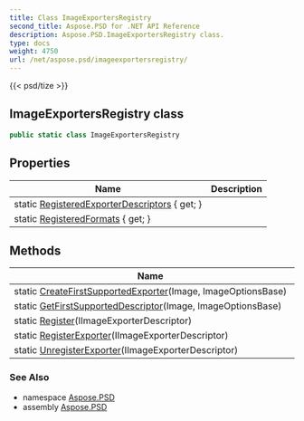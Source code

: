 ```yaml
---
title: Class ImageExportersRegistry
second_title: Aspose.PSD for .NET API Reference
description: Aspose.PSD.ImageExportersRegistry class. 
type: docs
weight: 4750
url: /net/aspose.psd/imageexportersregistry/
---
```

{{< psd/tize >}}
## ImageExportersRegistry class

```csharp
public static class ImageExportersRegistry
```

## Properties

| Name | Description |
| --- | --- |
| static [RegisteredExporterDescriptors](../../aspose.psd/imageexportersregistry/registeredexporterdescriptors/) { get; } |  |
| static [RegisteredFormats](../../aspose.psd/imageexportersregistry/registeredformats/) { get; } |  |

## Methods

| Name | Description |
| --- | --- |
| static [CreateFirstSupportedExporter](../../aspose.psd/imageexportersregistry/createfirstsupportedexporter/)(Image, ImageOptionsBase) |  |
| static [GetFirstSupportedDescriptor](../../aspose.psd/imageexportersregistry/getfirstsupporteddescriptor/)(Image, ImageOptionsBase) |  |
| static [Register](../../aspose.psd/imageexportersregistry/register/)(IImageExporterDescriptor) |  |
| static [RegisterExporter](../../aspose.psd/imageexportersregistry/registerexporter/)(IImageExporterDescriptor) |  |
| static [UnregisterExporter](../../aspose.psd/imageexportersregistry/unregisterexporter/)(IImageExporterDescriptor) |  |

### See Also

* namespace [Aspose.PSD](../../aspose.psd/)
* assembly [Aspose.PSD](../../)


